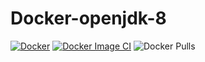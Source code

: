 # Docker-openjdk-8

[![Docker](https://github.com/buluma/docker-openjdk-8/actions/workflows/docker-publish.yml/badge.svg)](https://github.com/buluma/docker-openjdk-8/actions/workflows/docker-publish.yml) [![Docker Image CI](https://github.com/buluma/docker-openjdk-8/actions/workflows/docker-image.yml/badge.svg)](https://github.com/buluma/docker-openjdk-8/actions/workflows/docker-image.yml) ![Docker Pulls](https://img.shields.io/docker/pulls/buluma/docker-openjdk-8)
